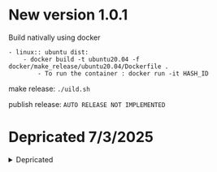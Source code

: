 # New version 1.0.1

Build nativally using docker 

    - linux:: ubuntu dist: 
        - docker build -t ubuntu20.04 -f docker/make_release/ubuntu20.04/Dockerfile .
            - To run the container : docker run -it HASH_ID 
        
make release: ```./uild.sh```

publish release: ```AUTO RELEASE NOT IMPLEMENTED ```

# Depricated 7/3/2025
<details>
<summary>Depricated</summary>
project name has been changed to Hermes instead of doc-miner 
NOTE: Hermes is not the final agreed name for the project 

# scibds-python-doc-miner
![GitHub repo size]()
![GitHub last commit](?color=red)


Doc miner is an flexible, user-friendly self-hosted LLM project maintained by NY ds team under supervision of Angel Rojo, and dev (amenallah salem & Gilberto Garcia) built on top of open source offline projects (llama.cpp, openweb-ui, GGML, ...). Due to restriction reasons we do not support any LLM runners like VLLM, Ollama, but provide OpenAI-compatible APIs, and support any approved solution from santander bank.
Above we are providing in depth documentation for the project. 

NOTE: A full complete setup will require assistance from the dev team 
## Setup

### Project installation from source  

``` chmod +x scripts/on_start.sh && ./scripts/on_start.sh ```

<details>
<summary>Installing and verifying dependencies</summary>

```bash
# This is a python script to install and verify dependencies
python :/_scripts/_llama.cpp_server_setup.py

```
</details>

### Installation pip

1. **Support is only for Python>=3.11** 
   with ```pip install doc-miner ``` The app should run on http://localhost:8080

2. **Running server through OWUI**:
After installation, you can start the chat ui using: ```doc-miner run ```

### Models registery (aproval needed :: @inProgress)
The list is not final and can be changed in the future, 
Here are some example models that can be downloaded:

<details>
<summary>Models</summary>


| Model              | Parameters | Size  | Download                       |
| ------------------ | ---------- | ----- | ------------------------------ |
| Llama 3.2          | 3B         | 2.0GB | `./pull_model.sh  llama3.2`          |
| Llama 3.2          | 1B         | 1.3GB | `./pull_model.sh  llama3.2:1b`       |
| Llama 3.1          | 8B         | 4.7GB | `./pull_model.sh  llama3.1`          |
| Llama 3.1          | 70B        | 40GB  | `./pull_model.sh  llama3.1:70b`      |
| Llama 3.1          | 405B       | 231GB | `./pull_model.sh  llama3.1:405b`     |
| Phi 3 Mini         | 3.8B       | 2.3GB | `./pull_model.sh  phi3`              |
| Phi 3 Medium       | 14B        | 7.9GB | `./pull_model.sh  phi3:medium`       |
| Gemma 2            | 2B         | 1.6GB | `./pull_model.sh  gemma2:2b`         |
| Gemma 2            | 9B         | 5.5GB | `./pull_model.sh  gemma2`            |
| Gemma 2            | 27B        | 16GB  | `./pull_model.sh  gemma2:27b`        |
| Mistral            | 7B         | 4.1GB | `./pull_model.sh  mistral`           |
| Moondream 2        | 1.4B       | 829MB | `./pull_model.sh  moondream`         |
| Neural Chat        | 7B         | 4.1GB | `./pull_model.sh  neural-chat`       |
| Starling           | 7B         | 4.1GB | `./pull_model.sh  starling-lm`       |
| Code Llama         | 7B         | 3.8GB | `./pull_model.sh  codellama`         |
| Llama 2 Uncensored | 7B         | 3.8GB | `./pull_model.sh  llama2-uncensored` |
| LLaVA              | 7B         | 4.5GB | `./pull_model.sh  llava`             |
| Solar              | 10.7B      | 6.1GB | `./pull_model.sh  solar`             |

</details>




> [!NOTE]
> You should have at least 8 GB of RAM available to run the 7B models, 16 GB to run the 13B models, and 32 GB to run the 33B models.

> [!NOTE]  
> We have created some dockerfiles to support running the project on a dockerized env but we do not have approval for using docker

> [!NOTE]  
> The Default Configuration is set on ```docs```

> [!NOTE] 
> A set of tutorials for quickstart has been created [here](_Notebooks) 

### Additional 
- Errors and integration problems can be discussed [here](docs/troubleshooting.md) 

- A tutorial on the [classic chatbot](_ui/backend/_additional/README.md) 

- Agentic chat with Databases and csv files can be found [here](staging/RUN.md) 

### Release build


### Other Install tips

```python -m venv venv_llm_v4 && source venv_llm_v4/bin/activate```

For running in linux, check your ```nvcc --version ```


and ```nvidia-smi``` --> CUDA Version: 12.4

the following cmds for win machines use ```set ``` && ```set LLAMA_CPP_LIB= C:/ProgramData/anaconda3/lib/site-packages/llama_cpp/lib/llama.dll```

### Hardware support

- <details open>
    <summary>Base dependencies </summary>

    ```bash
    pip install -r ./requirements-serve-cpu.txt  -i http://nexus.alm.europe.cloudcenter.corp/repository/pypi-public/simple --trusted-host nexus.alm.europe.cloudcenter.corp/python
    # 
    ```

    </details>
- <details open>
    <summary>CPU support </summary>

    ```bash
    pip install -r ./requirements-serve-gpu.txt  -i http://nexus.alm.europe.cloudcenter.corp/repository/pypi-public/simple --trusted-host nexus.alm.europe.cloudcenter.corp/python

    # 
    ```

    </details>
- <details open>
    <summary>GPU support </summary>

    ```bash
    pip install -r ./requirements-base.txt  -i http://nexus.alm.europe.cloudcenter.corp/repository/pypi-public/simple --trusted-host nexus.alm.europe.cloudcenter.corp/python

    # 
    ```

    </details>


If anything went wrong due to proxy config or anyother issue please run the following installations manually through pip/conda/nexus direct install... 


```bash  

$ pip install chroma-hnswlib / ON_WIN64 ISSUE conda install -c conda-forge chroma-hnswlib -v
$ pip install -r ./requirements-base.txt
$ pip install -r ./requirements-serve-cpu.txt / pip install -r ./requirements-serve-gpu.txt / 

> **ON_WIN64 ISSUE** 
$ conda install -r ./requirements-serve-cpu.txt -v / $ conda install -r ./requirements-serve-gpu.txt -v
$ pip install --upgrade cmake pip scikit-build 

> **ON_WIN64 ISSUE** 
$ conda install conda-forge::scikit-build -v
```
Buinding installations and tests

```bash
export FORCE_CMAKE=1 
export GGML_CUDA=1  
export CUDA_HOME=/usr/bin/nvcc
export CMAKE_ARGS="-DLLAMA_CUDA=on"

GGML_CUDA=1 FORCE_CMAKE=1 CUDA_HOME=/usr/bin/nvcc CMAKE_ARGS=-DLLAMA_CUDA=on pip install --force-reinstall llama-cpp-python==0.3.1 --no-cache-dir --extra-index-url https://abetlen.github.io/llama-cpp-python/whl/124

export LLAMA_CPP_LIB=./venv_llm_v4/lib/python3.10/site-packages/llama_cpp/lib/libllama.so


# test: 
export FORCE_CMAKE=1 
export GGML_CUDA=1  
export CUDA_HOME=/usr/bin/nvcc
export LLAMA_CPP_LIB=./venv_llm_v4/lib/python3.10/site-packages/llama_cpp/lib/libllama.so

python -c 'from llama_cpp import Llama; Llama(model_path="./DeepSeek-R1-Distill-Llama-8B-Q8_0.gguf", n_gpu_layers=128, n_threads=6, n_ctx=3584, n_batch=521, verbose=True)'

```



To run on CPU only: ```pip install -r requirements-dev.txt``` , To run on GPU ```pip install -r requirements.txt ```

```pip install -e .```

### Builds
builds are to be donne in ```./builds```.  

- <details open>
    <summary>llama.cpp </summary>
    llama.cpp builds and modifications on the original o.source are managed by the DS.ny team and provided on the releaseds section in github 
    https://github.com/santander-group-scib-gln/cib-scibds-scbdpydocminer/releases
    <details>
    <summary>builds tags:  </summary>

    WIN: llama-bXXXX-bin-win-avx-x64, 

    LINUX: llama-bXXXX-bin-ubuntu-x64
    </details>

    Release commands 

    ```bash
    # cmds : win & linux: For future modifications check https://github.com/ggml-org/llama.cpp/tree/master/.github/workflows
    

    make clean && LLAMA_CUBLAS=1 make -j 
    export CUDA_DOCKER_ARCH=compute_75 
    make clean && GGML_CUDA=1 make -j
    ```
    Test llama.cpp release : 

    ```bash 
    cd ./builds/llama.cpp/ 
    ```
    ```bash 
    # server
    llama-server -m ../../_models/weights/gguf/qwen2-0_5b-instruct-q8_0.gguf --port 8080
    # llama-cli/ completion -prompt
    llama-cli -m ../../_models/weights/gguf/qwen2-0_5b-instruct-q8_0.gguf -p "hello " -n -1
    #llama-cli -conversation
    llama-cli -m ../../_models/weights/gguf/qwen2-0_5b-instruct-q8_0.gguf -p "hello " -n -1 -cnv
    ```
    ```bash 
    # production setup
    # offical doc for llama.cpp provider https://github.com/ggerganov/llama.cpp/blob/master/examples/server/README.md 
    #
    ./llama-server -m models/Llama-3.2-1B-Instruct-Q2_K.gguf --gpu-layers -1 --port 10000
    ./llama-server -m models/DeepSeek-R1-Distill-Llama-8B-Q8_0.gguf --gpu-layers -1 --port 10001


    ```
    </details>





- <details>
    <summary>_ui frontend </summary>


    documentation for integrating llama.cpp model into the ui 
    https://docs.openwebui.com/tutorials/integrations/deepseekr1-dynamic

    playground using python Pypi
    ```bash 
    pip install open-webui
    open-webui serve
    ```
    ```bash 
    # Additional topics and UI from source
    git clone https://github.com/open-webui/open-webui.git
    https://docs.openwebui.com/getting-started/advanced-topics/development/
    ```
    ```cd open-webui/```

    ```code .``` 
    ```bash 
        installation version

        {"node":">=18.13.0 <=22.x.x","npm":">=6.0.0"}
    ```

    Node version 

    ```https://stackoverflow.com/questions/76318653/how-can-i-install-node-js-version-18-on-ubuntu-22-04```


    the stable version that worked for me is 

    nvm install 22.13.1
    nvm use 22

    ```npm --version ```
    10.9.2

    ```node -v```
    v22.13.1


    ```Rmarq: stable hash e9d6ada25cd6ce84be067ba794af4c9d7116edc7```

    > Build react app 
    cp -RPp .env.example .env
    npm i
    npm run build

    if faced the following error -- do the following 


    ```bash 
    The error you're encountering (ENOSPC: System limit for number of file watchers reached) is a common issue on Linux, particularly when working with file watchers in development environments like Vite. It occurs because the number of files being watched exceeds the system's limit for file watchers.

    To resolve it, you can increase the file watcher limit:

        Check the current limit: You can check the current limit with this command:

    cat /proc/sys/fs/inotify/max_user_watches

    Increase the limit: To temporarily increase the limit, run:

    sudo sysctl fs.inotify.max_user_watches=524288

    Make the change permanent: To ensure the change persists after a reboot, add the following line to your /etc/sysctl.conf file:

    fs.inotify.max_user_watches=524288

    Then apply the changes with:

    sudo sysctl -p

    ```
    > Serving Frontend with the Backend

    ```

    source open-webui/backend/venv/bin/activate
    cd ./backend
    pip install -r requirements.txt -U
    bash start.sh

    ```
    > locate open-webui main installation dir 
    ```
    1- settings 
    2- admin settings 
    3- connection 
    4- openai connection http://127.0.0.1:10000/v1 API key None 
    ```


    > set up models
    
    for documents the default is: sentence-transformers/all-MiniLM-L6-v2
    > stable run and tests 
    ```bash 
    cd ./llama-b4604-bin-ubuntu-x64/build/bin
    ./llama-server -m models/DeepSeek-R1-Distill-Llama-8B-Q8_0.gguf --gpu-layers -1 --port 10001
    ./llama-server -m models/Llama-3.2-1B-Instruct-Q2_K.gguf --gpu-layers -1 --port 10000
    cd ../../..
    npm run dev
    cd backend
    source venv/bin/activate
    bash start.sh
    cd .. 
    ```
    
    >updates are followed by 

    ```bash 
    git pull origin branch 
    git commit -am " "
    git push -u origin_amen develop
    ```

    >prevent discussing new version : https://github.com/open-webui/open-webui/discussions/5759


    > Windows setup: 
    ```bash 
    conda activate llm_v3
    cd ./release/llama-b4663-bin-win-avx-x64

    ./llama-server -m ../../_models/weights/gguf/qwen2-0_5b-instruct-q8_0.gguf --gpu-layers -1 --port 10000
    ./llama-server -m ../../_models/weights/gguf/llama3.2-1b.gguf --gpu-layers -1 --port 10000
    ```

    >new terminal 

    ```bash 
    cd ../..
    cd _ui
    npm i 
    npm run build
    ```


    </details >

















### original_fk 

### Test llama.cpp builds (TO REVIEW)

custom built-in chat with doc files built on top of -llama.cpp && langchain 

```bash
python ./__main__.py --model_path ./_models/weights/llama3.2-1b.gguf --doc_dir ./tests/test_generation.txt --emb_model_path ./_models/weights/hf_c_emb_path/mxbai-embed-large-v1-f16.gguf  --use_gpu

```



### Configure api (dev in progress:: Not stable)

```python manage.py makemigrations ```

```python manage.py migrate ```

```python manage.py createsuperuser ```


```yaml 
Username: admin
Email address: amenallah.salem@servexternos.gruposantander.com
Password: adminadmin

```


Get or create base models

```python manage.py set_base_models```

Get or create base models admin_users

```python manage.py add_admin_users```


For users apis please refer to [Users](users/api_users.md)




### Stable functionalities 
- Chat built on top of ```Streamlit``` interface with your pdf documents using advanced RAG Architecture
- List of supported Models ```Llama3.x```, ```Mistral.x```. 
- Fast and efficient retrieval using vector databases
- APIs for interaction with Llm models 
- CLI/Library based functionalities for training, testing and information extraction jobs from PDFs 



### Run chat interface (pretrained-models chat, docs, csv, predefined jobs)
```streamlit run --server.port 8501 mutli_models_chatbot.py```

### Install cli 

to install the command line interface ```cd ./_cli ```

RUN either : ```pip install -e . ```or make the ```install.sh ``` excutable and run it. 



For GPU inference 

```miner-serve-llm --model_path "mistral" --use_gpu ```

```miner-serve-llm --model_path "mistral" ```

For interactive debug use 

```python ./src/__main__.py --model_path "mistral" --use_gpu ```

### Install doc_miner library  
```cd scibds_doc_miner_library``` & ```pip install -e . ```


## Finetune on custom dataset 

see the finetuning Notebook on _Notebooks file.  ```_Notebooks/finetune.ipynb ```

## Contribution

use theis debuggers config to get started,
 
```json
{
    "version": "0.2.0",
    "configurations": [
        {
            "name": "Python:Streamlit",
            "type": "debugpy",
            "request": "launch",
            "module": "streamlit",
            "args": [
                "run",
                "${file}",
                "--server.port",
                "2000"
            ]
        }
    ]
}
```

use set pj_debug=True to see the full debug msgs in the chat 


## demo cmommands 
run native cpp chat 

./_models/weights/releases/llama-b4067-bin-win-avx-x64/llama-server.exe -m _models/weights/gguf/llama3.1-8b.gguf --port 8080

old v 

./_models/weights/releases/llama-b3985-bin-win-avx-x64/llama-server.exe -m _models/weights/gguf/llama3.1-8b.gguf --port 8080


# _server.urls
```json
admin/
api/
_models/
^media/(?P<path>.*)$
```


# Third party tools 

Crew ai 
langchain LLamacpp sql 

</details>
